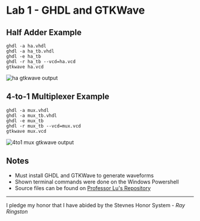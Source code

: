 # Lab 1 - GHDL and GTKWave

## Half Adder Example
```console
ghdl -a ha.vhdl
ghdl -a ha_tb.vhdl
ghdl -e ha_tb
ghdl -r ha_tb --vcd=ha.vcd
gtkwave ha.vcd
```
![ha gtkwave output](https://github.com/user-attachments/assets/20ea8983-742f-4d31-a207-0e57efaaced0)

## 4-to-1 Multiplexer Example
```console
ghdl -a mux.vhdl
ghdl -a mux_tb.vhdl
ghdl -e mux_tb
ghdl -r mux_tb --vcd=mux.vcd
gtkwave mux.vcd
```
![4to1 mux gtkwave output](https://github.com/user-attachments/assets/3d7e042b-0711-4127-8a52-9ed36eccc103)

## Notes
- Must install GHDL and GTKWave to generate waveforms
- Shown terminal commands were done on the Windows Powershell
- Source files can be found on [Professor Lu's Repository](https://github.com/kevinwlu/dsd/tree/master/ghdl)

---

I pledge my honor that I have abided by the Stevnes Honor System - _Ray Ringston_
